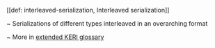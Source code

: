 [[def: interleaved-serialization, Interleaved serialization]]

~ Serializations of different types interleaved in an overarching format

~ More in <a href="https://weboftrust.github.io/WOT-terms/docs/glossary/interleaved-serialization">extended KERI glossary</a>
